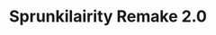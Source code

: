 ---
slug: sprunkilairity-remake-20
title: Sprunkilairity Remake 2.0
description: "Sprunkilairity Remake 2.0 is an exciting online game. Play for free directly in your browser!"
icon: /images/popular_mods/Sprunkilairity Remake 2.0.png
url: https://wowtbc.net/sprunkin/sprunkilairity-remake2/index.html
previewImage: /images/popular_mods/Sprunkilairity Remake 2.0.png
type: popular mods

# SEO配置
seo:
  title: "Sprunkilairity Remake 2.0 - Play Free Online Game | Fun Browser Games"
  description: "Sprunkilairity Remake 2.0 - Play this fun online game for free in your browser. No download required!"
  ogImage: "/images/popular_mods/Sprunkilairity Remake 2.0.png"
  keywords: "sprunkilairity-remake-20, online game, browser game, free game, popular mods game, play online"

videoUrls:
  - https://www.youtube.com/embed/example1
  - https://www.youtube.com/embed/example2

whyPlay:
  title: "Why Play Sprunkilairity Remake 2.0?"
  items:
    - "Immersive Gameplay: Sprunkilairity Remake 2.0 offers an engaging and immersive gaming experience that will keep you entertained for hours"
    - "Challenging Levels: Test your skills with increasingly difficult challenges and obstacles"
    - "Beautiful Graphics: Enjoy stunning visuals and smooth animations that bring the game world to life"
    - "Regular Updates: New content and features are added regularly to keep the game fresh and exciting"
    - "Free to Play: Experience all the fun without spending a penny"
    - "Community Features: Connect with other players, share strategies, and compete for high scores"
    - "Cross-Platform: Play on any device with a web browser, no downloads required"

features:
  title: "Key Features of Sprunkilairity Remake 2.0"
  image: "/images/popular_mods/Sprunkilairity Remake 2.0.png"
  items:
    - "Intuitive Controls: Easy to learn controls make Sprunkilairity Remake 2.0 accessible for players of all skill levels"
    - "Multiple Game Modes: Enjoy various gameplay options that provide different challenges and experiences"
    - "Character Customization: Personalize your gaming experience with unique characters and items"
    - "Achievement System: Complete special tasks to earn rewards and recognition"
    - "Leaderboards: Compete with players worldwide and see who can achieve the highest scores"

characteristics:
  title: "Game Characteristics"
  image: "/images/popular_mods/Sprunkilairity Remake 2.0.png"
  items:
    - "Genre: Popular mods game with elements of strategy and skill"
    - "Difficulty: Suitable for both casual gamers and those seeking a challenge"
    - "Play Time: Quick sessions or extended gameplay, depending on your preference"
    - "Art Style: Vibrant and engaging visuals that enhance the gaming experience"
    - "Sound Design: Immersive audio that complements the gameplay perfectly"

info: "Sprunkilairity Remake 2.0 is an exciting online game that offers players a unique and engaging gaming experience. With its intuitive controls, stunning visuals, and challenging gameplay, Sprunkilairity Remake 2.0 provides hours of entertainment for players of all ages and skill levels. Whether you're looking for a quick gaming session during a break or an extended play session, Sprunkilairity Remake 2.0 delivers an immersive experience that will keep you coming back for more. The game features multiple levels of increasing difficulty, ensuring that players are constantly challenged as they progress. With regular updates adding new content and features, Sprunkilairity Remake 2.0 remains fresh and exciting, providing endless entertainment options for its growing community of players."

howToPlayIntro: "Welcome to Sprunkilairity Remake 2.0! This guide will walk you through the basics and help you master the game. Whether you're a beginner or looking to improve your skills, these tips and instructions will enhance your gaming experience."

howToPlaySteps:
  - title: "Getting Started"
    description: "Begin your Sprunkilairity Remake 2.0 adventure by familiarizing yourself with the controls. Use your keyboard or mouse to navigate through the game interface. The tutorial will guide you through the basic mechanics and help you understand the objectives."
  - title: "Understanding the Objectives"
    description: "In Sprunkilairity Remake 2.0, your main goal is to progress through levels by completing specific objectives. Each level presents unique challenges that require different strategies and approaches."
  - title: "Mastering the Controls"
    description: "Practice using the controls to improve your precision and reaction time. Sprunkilairity Remake 2.0 requires quick reflexes and strategic thinking to overcome obstacles and defeat opponents."
  - title: "Utilizing Power-ups"
    description: "Collect power-ups throughout the game to enhance your abilities and overcome difficult challenges. Each power-up offers unique advantages that can be crucial for success."
  - title: "Developing Strategies"
    description: "As you progress in Sprunkilairity Remake 2.0, develop effective strategies for different scenarios. Analyze patterns, anticipate challenges, and adapt your approach to maximize your performance."

faq:
  title: "Frequently Asked Questions about Sprunkilairity Remake 2.0"
  items:
    - question: "Is Sprunkilairity Remake 2.0 free to play?"
      answer: "Yes, Sprunkilairity Remake 2.0 is completely free to play directly in your web browser. No downloads or purchases are required to enjoy the full game experience."
    - question: "Can I play Sprunkilairity Remake 2.0 on mobile devices?"
      answer: "Yes, Sprunkilairity Remake 2.0 is optimized for both desktop and mobile play. You can enjoy the game on any device with a web browser and internet connection."
    - question: "Are there any in-game purchases?"
      answer: "While Sprunkilairity Remake 2.0 is free to play, there may be optional in-game purchases available for cosmetic items or additional features that don't affect core gameplay."
    - question: "How often is Sprunkilairity Remake 2.0 updated?"
      answer: "The developers regularly update Sprunkilairity Remake 2.0 with new content, features, and improvements based on player feedback and game performance."
    - question: "Can I play Sprunkilairity Remake 2.0 offline?"
      answer: "Currently, Sprunkilairity Remake 2.0 requires an internet connection to play as it's a browser-based online game."
    - question: "Is Sprunkilairity Remake 2.0 suitable for children?"
      answer: "Yes, Sprunkilairity Remake 2.0 is designed to be family-friendly and suitable for players of all ages."
    - question: "How do I report bugs or issues?"
      answer: "If you encounter any problems while playing Sprunkilairity Remake 2.0, you can report them through the game's support page or contact the developers directly through their website."
    - question: "Still Have Questions?"
      answer: "If you have additional questions about Sprunkilairity Remake 2.0 that aren't covered in this FAQ, please visit our support center or contact our customer service team for assistance."
---